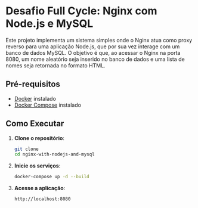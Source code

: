 # Desafio Full Cycle: Nginx com Node.js e MySQL

Este projeto implementa um sistema simples onde o Nginx atua como proxy reverso para uma aplicação Node.js, que por sua vez interage com um banco de dados MySQL. O objetivo é que, ao acessar o Nginx na porta 8080, um nome aleatório seja inserido no banco de dados e uma lista de nomes seja retornada no formato HTML.

## Pré-requisitos

- [Docker](https://www.docker.com/get-started) instalado
- [Docker Compose](https://docs.docker.com/compose/install/) instalado

## Como Executar

1. **Clone o repositório**:

   ```bash
   git clone
   cd nginx-with-nodejs-and-mysql
   ```

2. **Inicie os serviços**:

   ```bash
   docker-compose up -d --build
   ```

3. **Acesse a aplicação**:

   ```bash
   http://localhost:8080
   ```
